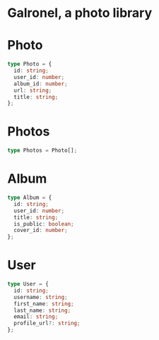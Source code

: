 # Galronel, a photo library

# Photo

```ts
type Photo = {
  id: string;
  user_id: number;
  album_id: number;
  url: string;
  title: string;
};
```

# Photos

```ts
type Photos = Photo[];
```

# Album

```ts
type Album = {
  id: string;
  user_id: number;
  title: string;
  is_public: boolean;
  cover_id: number;
};
```

# User

```ts
type User = {
  id: string;
  username: string;
  first_name: string;
  last_name: string;
  email: string;
  profile_url?: string;
};
```
